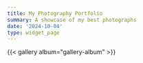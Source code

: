 ```yaml
---
title: My Photography Portfolio
summary: A showcase of my best photographs
date: '2024-10-04'
type: widget_page
---
```


{{< gallery album="gallery-album" >}}